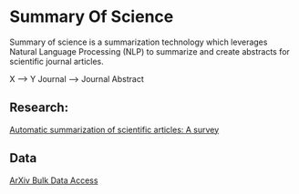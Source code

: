 # Summary Of Science
Summary of science is a summarization technology which leverages Natural Language Processing (NLP) to summarize and create abstracts for scientific journal articles. 

X --> Y
Journal --> Journal Abstract


## Research:

[Automatic summarization of scientific articles: A survey](https://www.sciencedirect.com/science/article/pii/S1319157820303554)

## Data

[ArXiv Bulk Data Access](https://arxiv.org/help/bulk_data_s3)

